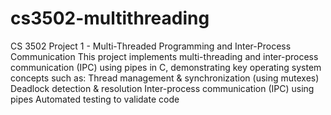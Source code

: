 # cs3502-multithreading
CS 3502 Project 1 - Multi-Threaded Programming and Inter-Process Communication
This project implements multi-threading and inter-process communication (IPC) using pipes in C, demonstrating key operating system concepts such as:
  Thread management & synchronization (using mutexes)
  Deadlock detection & resolution
  Inter-process communication (IPC) using pipes
  Automated testing to validate code
